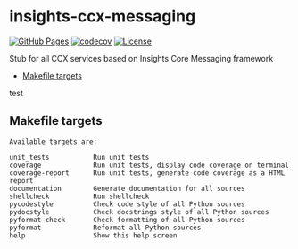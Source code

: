 # insights-ccx-messaging

[![GitHub Pages](https://img.shields.io/badge/%20-GitHub%20Pages-informational)](https://redhatinsights.github.io/insights-ccx-messaging/)
[![codecov](https://codecov.io/gh/RedHatInsights/insights-ccx-messaging/branch/main/graph/badge.svg?token=G00EQ808EP)](https://codecov.io/gh/RedHatInsights/insights-ccx-messaging)
[![License](https://img.shields.io/badge/license-Apache-blue)](https://github.com/RedHatInsights/insights-ccx-messaging/blob/main/LICENSE)

Stub for all CCX services based on Insights Core Messaging framework

<!-- vim-markdown-toc GFM -->

* [Makefile targets](#makefile-targets)

<!-- vim-markdown-toc -->
test
## Makefile targets

```
Available targets are:

unit_tests           Run unit tests
coverage             Run unit tests, display code coverage on terminal
coverage-report      Run unit tests, generate code coverage as a HTML report
documentation        Generate documentation for all sources
shellcheck           Run shellcheck
pycodestyle          Check code style of all Python sources
pydocstyle           Check docstrings style of all Python sources
pyformat-check       Check formatting of all Python sources
pyformat             Reformat all Python sources
help                 Show this help screen
```
